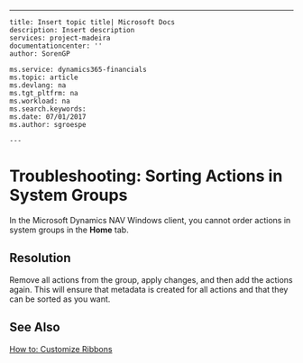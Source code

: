 ---
    title: Insert topic title| Microsoft Docs
    description: Insert description
    services: project-madeira
    documentationcenter: ''
    author: SorenGP

    ms.service: dynamics365-financials
    ms.topic: article
    ms.devlang: na
    ms.tgt_pltfrm: na
    ms.workload: na
    ms.search.keywords:
    ms.date: 07/01/2017
    ms.author: sgroespe

    ---
# Troubleshooting: Sorting Actions in System Groups
In the Microsoft Dynamics NAV Windows client, you cannot order actions in system groups in the **Home** tab.  
  
## Resolution  
 Remove all actions from the group, apply changes, and then add the actions again. This will ensure that metadata is created for all actions and that they can be sorted as you want.  
  
## See Also  
 [How to: Customize Ribbons](../how-to-customize-ribbons.md)
